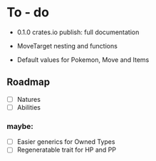 # To - do

* 0.1.0 crates.io publish: full documentation
* MoveTarget nesting and functions

* Default values for Pokemon, Move and Items

## Roadmap

- [ ] Natures
- [ ] Abilities

### maybe:

- [ ] Easier generics for Owned Types
- [ ] Regeneratable trait for HP and PP